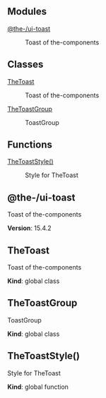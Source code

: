 <!--- Code generated by @the-/script-doc. DO NOT EDIT. -->

## Modules

<dl>
<dt><a href="#module_@the-/ui-toast">@the-/ui-toast</a></dt>
<dd><p>Toast of the-components</p>
</dd>
</dl>

## Classes

<dl>
<dt><a href="#TheToast">TheToast</a></dt>
<dd><p>Toast of the-components</p>
</dd>
<dt><a href="#TheToastGroup">TheToastGroup</a></dt>
<dd><p>ToastGroup</p>
</dd>
</dl>

## Functions

<dl>
<dt><a href="#TheToastStyle">TheToastStyle()</a></dt>
<dd><p>Style for TheToast</p>
</dd>
</dl>

<a name="module_@the-/ui-toast"></a>

## @the-/ui-toast
Toast of the-components

**Version**: 15.4.2  
<a name="TheToast"></a>

## TheToast
Toast of the-components

**Kind**: global class  
<a name="TheToastGroup"></a>

## TheToastGroup
ToastGroup

**Kind**: global class  
<a name="TheToastStyle"></a>

## TheToastStyle()
Style for TheToast

**Kind**: global function

